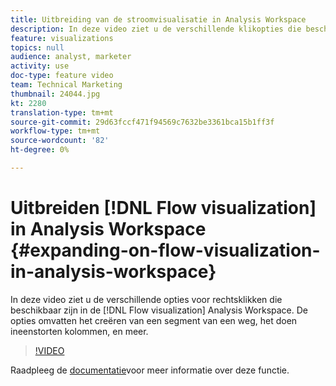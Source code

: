 ```yaml
---
title: Uitbreiding van de stroomvisualisatie in Analysis Workspace
description: In deze video ziet u de verschillende klikopties die beschikbaar zijn in de stroomvisualisatie in Analysis Workspace. De opties omvatten het creëren van een segment van een weg, het doen ineenstorten kolommen, en meer.
feature: visualizations
topics: null
audience: analyst, marketer
activity: use
doc-type: feature video
team: Technical Marketing
thumbnail: 24044.jpg
kt: 2280
translation-type: tm+mt
source-git-commit: 29d63fccf471f94569c7632be3361bca15b1ff3f
workflow-type: tm+mt
source-wordcount: '82'
ht-degree: 0%

---
```



# Uitbreiden [!DNL Flow visualization] in Analysis Workspace {#expanding-on-flow-visualization-in-analysis-workspace}

In deze video ziet u de verschillende opties voor rechtsklikken die beschikbaar zijn in de [!DNL Flow visualization] Analysis Workspace. De opties omvatten het creëren van een segment van een weg, het doen ineenstorten kolommen, en meer.

>[!VIDEO](https://video.tv.adobe.com/v/24044/?quality=12)

Raadpleeg de [documentatie](https://marketing.adobe.com/resources/help/en_US/analytics/analysis-workspace/flow.html)voor meer informatie over deze functie.
